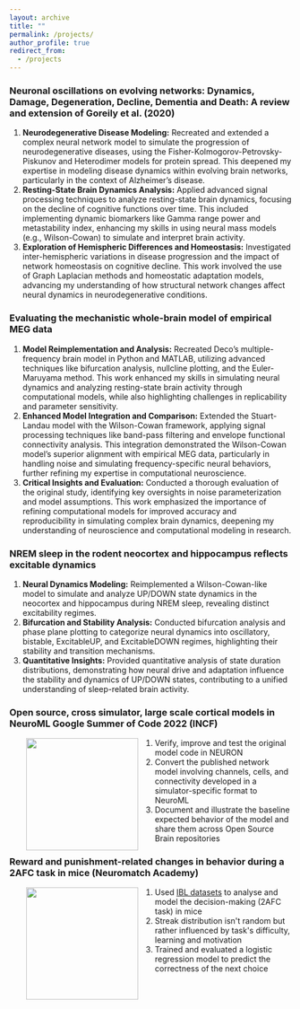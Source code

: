 ```yaml
---
layout: archive
title: ""
permalink: /projects/
author_profile: true
redirect_from:
  - /projects
---
```


### Neuronal oscillations on evolving networks: Dynamics, Damage, Degeneration, Decline, Dementia and Death: A review and extension of Goreily et al. (2020)
1. **Neurodegenerative Disease Modeling:** Recreated and extended a complex neural network model to simulate the progression of neurodegenerative diseases, using the Fisher-Kolmogorov-Petrovsky-Piskunov and Heterodimer models for protein spread. This deepened my expertise in modeling disease dynamics within evolving brain networks, particularly in the context of Alzheimer’s disease.
2. **Resting-State Brain Dynamics Analysis:** Applied advanced signal processing techniques to analyze resting-state brain dynamics, focusing on the decline of cognitive functions over time. This included implementing dynamic biomarkers like Gamma range power and metastability index, enhancing my skills in using neural mass models (e.g., Wilson-Cowan) to simulate and interpret brain activity.
3. **Exploration of Hemispheric Differences and Homeostasis:** Investigated inter-hemispheric variations in disease progression and the impact of network homeostasis on cognitive decline. This work involved the use of Graph Laplacian methods and homeostatic adaptation models, advancing my understanding of how structural network changes affect neural dynamics in neurodegenerative conditions.

### Evaluating the mechanistic whole-brain model of empirical MEG data
1. **Model Reimplementation and Analysis:** Recreated Deco’s multiple-frequency brain model in Python and MATLAB, utilizing advanced techniques like bifurcation analysis, nullcline plotting, and the Euler-Maruyama method. This work enhanced my skills in simulating neural dynamics and analyzing resting-state brain activity through computational models, while also highlighting challenges in replicability and parameter sensitivity.
2. **Enhanced Model Integration and Comparison:** Extended the Stuart-Landau model with the Wilson-Cowan framework, applying signal processing techniques like band-pass filtering and envelope functional connectivity analysis. This integration demonstrated the Wilson-Cowan model’s superior alignment with empirical MEG data, particularly in handling noise and simulating frequency-specific neural behaviors, further refining my expertise in computational neuroscience.
3. **Critical Insights and Evaluation:** Conducted a thorough evaluation of the original study, identifying key oversights in noise parameterization and model assumptions. This work emphasized the importance of refining computational models for improved accuracy and reproducibility in simulating complex brain dynamics, deepening my understanding of neuroscience and computational modeling in research.

### NREM sleep in the rodent neocortex and hippocampus reflects excitable dynamics

1. **Neural Dynamics Modeling:** Reimplemented a Wilson-Cowan-like model to simulate and analyze UP/DOWN state dynamics in the neocortex and hippocampus during NREM sleep, revealing distinct excitability regimes.
2. **Bifurcation and Stability Analysis:** Conducted bifurcation analysis and phase plane plotting to categorize neural dynamics into oscillatory, bistable, ExcitableUP, and ExcitableDOWN regimes, highlighting their stability and transition mechanisms.
3. **Quantitative Insights:** Provided quantitative analysis of state duration distributions, demonstrating how neural drive and adaptation influence the stability and dynamics of UP/DOWN states, contributing to a unified understanding of sleep-related brain activity.

### Open source, cross simulator, large scale cortical models in NeuroML  Google Summer of Code 2022 (INCF)

<img style="float: left;" src="/images/gsoc_logo.png" width="200" height="200" hspace="30">

1. Verify, improve and test the original model code in NEURON
2. Convert the published network model involving channels, cells, and connectivity developed in a simulator-specific format to NeuroML
3. Document and illustrate the baseline expected behavior of the model and share them across Open Source Brain repositories

### Reward and punishment-related changes in behavior during a 2AFC task in mice (Neuromatch Academy)

<img style="float: left;" src="/images/rrs.png" width="200" height="200" hspace="30">

1. Used [IBL datasets](data.internationalbrainlab.org) to analyse and model the decision-making (2AFC task) in mice
2. Streak distribution isn't random but rather influenced by task's difficulty, learning and motivation
3. Trained and evaluated a logistic regression model to predict the correctness of the next choice
